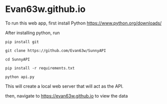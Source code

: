 # Evan63w.github.io

To run this web app, first install Python https://www.python.org/downloads/

After installing python, run 

`pip install git`

`git clone https://github.com/Evan63w/SunnyAPI`

`cd SunnyAPI`

`pip install -r requirements.txt`

`python api.py`

This will create a local web server that will act as the API.

then, navigate to https://evan63w.github.io to view the data


